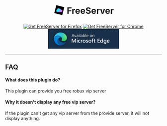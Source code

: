 <h1 align="center">
    <sub>
        <img  src="https://github.com/Kelvinouo/FreeServer/blob/master/images/icon48.png?raw=true" height="38" width="38">
    </sub>
    FreeServer
</h1>

<p align="center">
<a href="https://addons.mozilla.org/en-GB/firefox/addon/freeservers/"><img src="https://user-images.githubusercontent.com/585534/107280546-7b9b2a00-6a26-11eb-8f9f-f95932f4bfec.png" alt="Get FreeServer for Firefox"></a>
<a href="https://chrome.google.com/webstore/detail/freeserver/giibhjmljpmnaiadfpghpajecbpbifob"><img src="https://user-images.githubusercontent.com/585534/107280622-91a8ea80-6a26-11eb-8d07-77c548b28665.png" alt="Get FreeServer for Chrome"></a>
<a href="https://microsoftedge.microsoft.com/addons/detail/jjjappgjgnblfddbipjhegoifmefhdco"><img src="images/microsoft-edge-getaddon.png" alt="Get FreeServer for Edge" height="64px"></a>
</p>

---

## FAQ

#### What does this plugin do?

This plugin can provide you free robux vip server

#### Why it doesn't display any free vip server?

If the plugin can't get any vip server from the provide server, it will not display anything.
